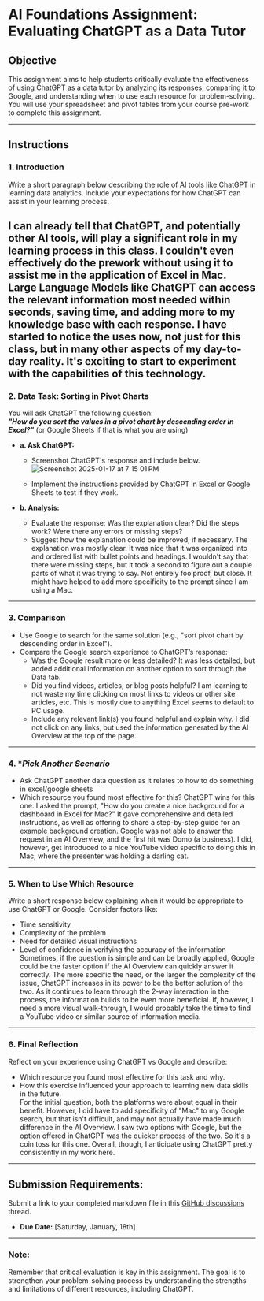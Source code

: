 # **AI Foundations Assignment: Evaluating ChatGPT as a Data Tutor**

## **Objective**  
This assignment aims to help students critically evaluate the effectiveness of using ChatGPT as a data tutor by analyzing its responses, comparing it to Google, and understanding when to use each resource for problem-solving. You will use your spreadsheet and pivot tables from your course pre-work to complete this assignment.  

---

## **Instructions**

### 1. **Introduction**  
Write a short paragraph below describing the role of AI tools like ChatGPT in learning data analytics. Include your expectations for how ChatGPT can assist in your learning process.

I can already tell that ChatGPT, and potentially other AI tools, will play a significant role in my learning process in this class. I couldn't even effectively do the prework without using it to assist me in the application of Excel in Mac. Large Language Models like ChatGPT can access the relevant information most needed within seconds, saving time, and adding more to my knowledge base with each response. I have started to notice the uses now, not just for this class, but in many other aspects of my day-to-day reality. It's exciting to start to experiment with the capabilities of this technology. 
---

### 2. **Data Task: Sorting in Pivot Charts**  

You will ask ChatGPT the following question:  
**_"How do you sort the values in a pivot chart by descending order in Excel?"_** (or Google Sheets if that is what you are using) 

- **a. Ask ChatGPT:**  
  - Screenshot ChatGPT's response and include below.
    ![Screenshot 2025-01-17 at 7 15 01 PM](https://github.com/user-attachments/assets/fb0405cb-83eb-4ff8-b941-9815ea69c40e)

  - Implement the instructions provided by ChatGPT in Excel or Google Sheets to test if they work.  

- **b. Analysis:**  
  - Evaluate the response: Was the explanation clear? Did the steps work? Were there any errors or missing steps?  
  - Suggest how the explanation could be improved, if necessary.
  The explanation was mostly clear. It was nice that it was organized into and ordered list with bullet points and headings. I 
  wouldn't say that there were missing steps, but it took a second to figure out a couple parts of what it was trying to say. Not 
  entirely foolproof, but close. It might have helped to add more specificity to the prompt since I am using a Mac.
---

### 3. **Comparison**  
- Use Google to search for the same solution (e.g., "sort pivot chart by descending order in Excel").  
- Compare the Google search experience to ChatGPT’s response:  
  - Was the Google result more or less detailed?
  It was less detailed, but added additional information on another option to sort through the Data tab.
  - Did you find videos, articles, or blog posts helpful?
  I am learning to not waste my time clicking on most links to videos or other site articles, etc. This is mostly due to anything 
  Excel seems to default to PC usage. 
  - Include any relevant link(s) you found helpful and explain why.
  I did not click on any links, but used the information generated by the AI Overview at the top of the page.

---

### 4. **Pick Another Scenario*  
- Ask ChatGPT another data question as it relates to how to do something in excel/google sheets
- Which resource you found most effective for this?
ChatGPT wins for this one. I asked the prompt, "How do you create a nice background for a dashboard in Excel for Mac?" It gave comprehensive and detailed instructions, as well as offering to share a step-by-step guide for an example background creation. Google was not able to answer the request in an AI Overview, and the first hit was Domo (a business). I did, however, get introduced to a nice YouTube video specific to doing this in Mac, where the presenter was holding a darling cat.
---

### 5. **When to Use Which Resource**  
Write a short response below explaining when it would be appropriate to use ChatGPT or Google. Consider factors like:  
- Time sensitivity  
- Complexity of the problem  
- Need for detailed visual instructions  
- Level of confidence in verifying the accuracy of the information
  Sometimes, if the question is simple and can be broadly applied, Google could be the faster option if the AI Overview can quickly answer it correctly. The more specific the need, or the larger the complexity of the issue, ChatGPT increases in its power to be the better solution of the two. As it continues to learn through the 2-way interaction in the process, the information builds to be even more beneficial. If, however, I need a more visual walk-through, I would probably take the time to find a YouTube video or similar source of information media.

---

### 6. **Final Reflection**  
Reflect on your experience using ChatGPT vs Google and describe:  
- Which resource you found most effective for this task and why.  
- How this exercise influenced your approach to learning new data skills in the future.  
 For the initial question, both the platforms were about equal in their benefit. However, I did have to add specificity of "Mac" to my Google search, but that isn't difficult, and may not actually have made much difference in the AI Overview. I saw two options with Google, but the option offered in ChatGPT was the quicker process of the two. So it's a coin toss for this one. Overall, though, I anticipate using ChatGPT pretty consistently in my work here.
---

## **Submission Requirements:**  
Submit a link to your completed markdown file in this [GitHub discussions](https://github.com/Tech-Moms/data-analytics-winter-2025/discussions/4) thread.  
- **Due Date:** [Saturday, January, 18th]  

---

### **Note:**  
Remember that critical evaluation is key in this assignment. The goal is to strengthen your problem-solving process by understanding the strengths and limitations of different resources, including ChatGPT.
